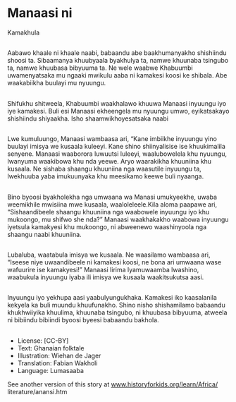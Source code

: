 # Manaasi ni
Kamakhula

##
Aabawo khaale ni khaale naabi,
babaandu abe
baakhumanyakho shishiindu
shoosi ta. Sibaamanya
khuubyaala byakhulya ta,
namwe khuunaba tsingubo ta,
namwe khuubasa bibyuuma ta.
Ne wele waabwe Khabuumbi
uwamenyatsaka mu ngaaki
mwikulu aaba ni kamakesi koosi
ke shibala. Abe waakabiikha
buulayi mu nyuungu.


##
Shifukhu shitweela, Khabuumbi
waakhalawo khuuwa Manaasi
inyuungu iyo iye kamakesi. Buli
esi Manaasi ekheengela mu
nyuungu umwo, eyikatsakayo
shishiindu shiyaakha. Isho
shaamwikhoyesatsaka naabi


##
Lwe kumuluungo, Manaasi
wambaasa ari, “Kane imbiikhe
inyuungu yino buulayi imisya
we kusaala kuleeyi. Kane shino
shiinyalisise ise khuukimalila
senyene.
Manaasi waaborora luwuutsi
luleeyi, waalubowelela khu
nyuungu, lwanyuma waakibowa
khu nda yeewe.
Aryo waarakikha khuuniina khu
kusaala. Ne sishaba shaangu
khuuniina nga waasutile
inyuungu ta, lwekhuuba yaba
imukuunyaka khu meesikamo
keewe buli nyaanga.

##
Bino byoosi byakholekha nga
umwaana wa Manasi
umukyeekhe, uwaba
weemikhile mwisiina mwe
kusaala, waaloleleele.Kila aloma
paapawe ari, “Sishaandibeele
shaangu khuuniina nga
waabowele inyuungu iyo khu
mukoongo, mu shifwo she
nda?”
Manaasi waakhakakho
waabowa inyuungu iyetsula
kamakyesi khu mukoongo, ni
abweenewo waashinyoola nga
shaangu naabi khuuniina.

##
Lubaluba, waatabula imisya we
kusaala.
Ne waasilamo wambaasa ari,
“Iseese niye uwaandibeele ni
kamakesi koosi, ne bona ari
umwaana wase wafuurire ise
kamakyesi!”
Manaasi lirima lyamuwaamba
lwashino, waabukula inyuungu
iyaba ili imisya we kusaala
waakitsukutsa aasi.


##
Inyuungu iyo yekhupa aasi
yaabulyungukhaka. Kamakesi
iko kaasalanila kekyela ka buli
muundu khuufunakho.
Shino nisho shishamilamo
babaandu khukhwiiyika
khuulima, khuunaba tsingubo,
ni khuubasa bibyuuma, atweela
ni bibiindu bibiindi byoosi
byeesi babaandu bakhola.


##
* License: [CC-BY]
* Text: Ghanaian folktale
* Illustration: Wiehan de Jager
* Translation: Fabian Wakholi
* Language: Lumasaaba

See another version of this story at
www.historyforkids.org/learn/Africa/
literature/anansi.htm
